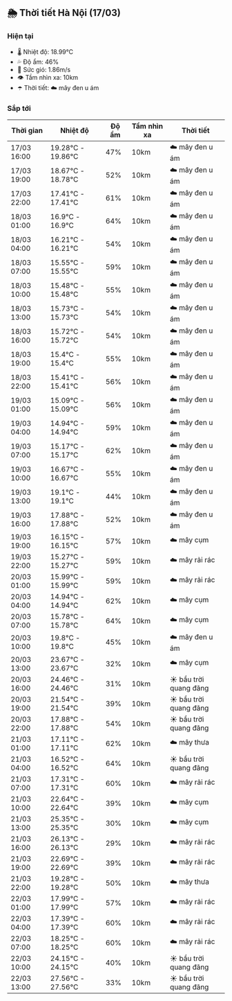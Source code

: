 ## 🌦️ Thời tiết Hà Nội (17/03)

### Hiện tại

- 🌡️ Nhiệt độ: 18.99℃
- 💦 Độ ẩm: 46%
- 💨 Sức gió: 1.86m/s
- 👁️ Tầm nhìn xa: 10km
- ☂️ Thời tiết: ☁️ mây đen u ám

### Sắp tới

| Thời gian | Nhiệt độ | Độ ẩm | Tầm nhìn xa | Thời tiết |
| --- | --- | --- | --- | --- |
| 17/03 16:00 | 19.28℃ - 19.86℃ | 47% | 10km | ☁️ mây đen u ám |
| 17/03 19:00 | 18.67℃ - 18.78℃ | 52% | 10km | ☁️ mây đen u ám |
| 17/03 22:00 | 17.41℃ - 17.41℃ | 61% | 10km | ☁️ mây đen u ám |
| 18/03 01:00 | 16.9℃ - 16.9℃ | 64% | 10km | ☁️ mây đen u ám |
| 18/03 04:00 | 16.21℃ - 16.21℃ | 54% | 10km | ☁️ mây đen u ám |
| 18/03 07:00 | 15.55℃ - 15.55℃ | 59% | 10km | ☁️ mây đen u ám |
| 18/03 10:00 | 15.48℃ - 15.48℃ | 55% | 10km | ☁️ mây đen u ám |
| 18/03 13:00 | 15.73℃ - 15.73℃ | 54% | 10km | ☁️ mây đen u ám |
| 18/03 16:00 | 15.72℃ - 15.72℃ | 54% | 10km | ☁️ mây đen u ám |
| 18/03 19:00 | 15.4℃ - 15.4℃ | 55% | 10km | ☁️ mây đen u ám |
| 18/03 22:00 | 15.41℃ - 15.41℃ | 56% | 10km | ☁️ mây đen u ám |
| 19/03 01:00 | 15.09℃ - 15.09℃ | 56% | 10km | ☁️ mây đen u ám |
| 19/03 04:00 | 14.94℃ - 14.94℃ | 59% | 10km | ☁️ mây đen u ám |
| 19/03 07:00 | 15.17℃ - 15.17℃ | 62% | 10km | ☁️ mây đen u ám |
| 19/03 10:00 | 16.67℃ - 16.67℃ | 55% | 10km | ☁️ mây đen u ám |
| 19/03 13:00 | 19.1℃ - 19.1℃ | 44% | 10km | ☁️ mây đen u ám |
| 19/03 16:00 | 17.88℃ - 17.88℃ | 52% | 10km | ☁️ mây đen u ám |
| 19/03 19:00 | 16.15℃ - 16.15℃ | 57% | 10km | ☁️ mây cụm |
| 19/03 22:00 | 15.27℃ - 15.27℃ | 59% | 10km | ☁️ mây rải rác |
| 20/03 01:00 | 15.99℃ - 15.99℃ | 59% | 10km | ☁️ mây rải rác |
| 20/03 04:00 | 14.94℃ - 14.94℃ | 62% | 10km | ☁️ mây cụm |
| 20/03 07:00 | 15.78℃ - 15.78℃ | 64% | 10km | ☁️ mây cụm |
| 20/03 10:00 | 19.8℃ - 19.8℃ | 45% | 10km | ☁️ mây đen u ám |
| 20/03 13:00 | 23.67℃ - 23.67℃ | 32% | 10km | ☁️ mây cụm |
| 20/03 16:00 | 24.46℃ - 24.46℃ | 31% | 10km | ☀️ bầu trời quang đãng |
| 20/03 19:00 | 21.54℃ - 21.54℃ | 39% | 10km | ☀️ bầu trời quang đãng |
| 20/03 22:00 | 17.88℃ - 17.88℃ | 54% | 10km | ☀️ bầu trời quang đãng |
| 21/03 01:00 | 17.11℃ - 17.11℃ | 62% | 10km | ☁️ mây thưa |
| 21/03 04:00 | 16.52℃ - 16.52℃ | 64% | 10km | ☀️ bầu trời quang đãng |
| 21/03 07:00 | 17.31℃ - 17.31℃ | 60% | 10km | ☁️ mây rải rác |
| 21/03 10:00 | 22.64℃ - 22.64℃ | 39% | 10km | ☁️ mây cụm |
| 21/03 13:00 | 25.35℃ - 25.35℃ | 30% | 10km | ☁️ mây cụm |
| 21/03 16:00 | 26.13℃ - 26.13℃ | 29% | 10km | ☁️ mây rải rác |
| 21/03 19:00 | 22.69℃ - 22.69℃ | 39% | 10km | ☁️ mây rải rác |
| 21/03 22:00 | 19.28℃ - 19.28℃ | 50% | 10km | ☁️ mây thưa |
| 22/03 01:00 | 17.99℃ - 17.99℃ | 57% | 10km | ☁️ mây rải rác |
| 22/03 04:00 | 17.39℃ - 17.39℃ | 60% | 10km | ☁️ mây rải rác |
| 22/03 07:00 | 18.25℃ - 18.25℃ | 60% | 10km | ☁️ mây rải rác |
| 22/03 10:00 | 24.15℃ - 24.15℃ | 40% | 10km | ☀️ bầu trời quang đãng |
| 22/03 13:00 | 27.56℃ - 27.56℃ | 33% | 10km | ☀️ bầu trời quang đãng |
